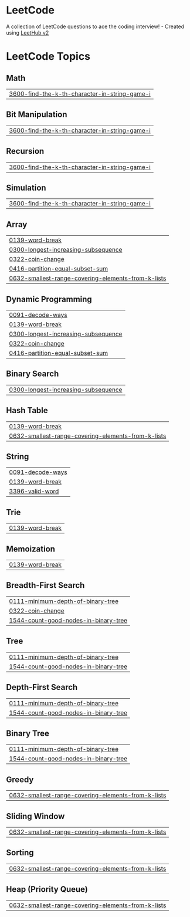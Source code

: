 # LeetCode
A collection of LeetCode questions to ace the coding interview! - Created using [LeetHub v2](https://github.com/arunbhardwaj/LeetHub-2.0)

<!---LeetCode Topics Start-->
# LeetCode Topics
## Math
|  |
| ------- |
| [3600-find-the-k-th-character-in-string-game-i](https://github.com/sakina-khan18/LeetCode/tree/master/3600-find-the-k-th-character-in-string-game-i) |
## Bit Manipulation
|  |
| ------- |
| [3600-find-the-k-th-character-in-string-game-i](https://github.com/sakina-khan18/LeetCode/tree/master/3600-find-the-k-th-character-in-string-game-i) |
## Recursion
|  |
| ------- |
| [3600-find-the-k-th-character-in-string-game-i](https://github.com/sakina-khan18/LeetCode/tree/master/3600-find-the-k-th-character-in-string-game-i) |
## Simulation
|  |
| ------- |
| [3600-find-the-k-th-character-in-string-game-i](https://github.com/sakina-khan18/LeetCode/tree/master/3600-find-the-k-th-character-in-string-game-i) |
## Array
|  |
| ------- |
| [0139-word-break](https://github.com/sakina-khan18/LeetCode/tree/master/0139-word-break) |
| [0300-longest-increasing-subsequence](https://github.com/sakina-khan18/LeetCode/tree/master/0300-longest-increasing-subsequence) |
| [0322-coin-change](https://github.com/sakina-khan18/LeetCode/tree/master/0322-coin-change) |
| [0416-partition-equal-subset-sum](https://github.com/sakina-khan18/LeetCode/tree/master/0416-partition-equal-subset-sum) |
| [0632-smallest-range-covering-elements-from-k-lists](https://github.com/sakina-khan18/LeetCode/tree/master/0632-smallest-range-covering-elements-from-k-lists) |
## Dynamic Programming
|  |
| ------- |
| [0091-decode-ways](https://github.com/sakina-khan18/LeetCode/tree/master/0091-decode-ways) |
| [0139-word-break](https://github.com/sakina-khan18/LeetCode/tree/master/0139-word-break) |
| [0300-longest-increasing-subsequence](https://github.com/sakina-khan18/LeetCode/tree/master/0300-longest-increasing-subsequence) |
| [0322-coin-change](https://github.com/sakina-khan18/LeetCode/tree/master/0322-coin-change) |
| [0416-partition-equal-subset-sum](https://github.com/sakina-khan18/LeetCode/tree/master/0416-partition-equal-subset-sum) |
## Binary Search
|  |
| ------- |
| [0300-longest-increasing-subsequence](https://github.com/sakina-khan18/LeetCode/tree/master/0300-longest-increasing-subsequence) |
## Hash Table
|  |
| ------- |
| [0139-word-break](https://github.com/sakina-khan18/LeetCode/tree/master/0139-word-break) |
| [0632-smallest-range-covering-elements-from-k-lists](https://github.com/sakina-khan18/LeetCode/tree/master/0632-smallest-range-covering-elements-from-k-lists) |
## String
|  |
| ------- |
| [0091-decode-ways](https://github.com/sakina-khan18/LeetCode/tree/master/0091-decode-ways) |
| [0139-word-break](https://github.com/sakina-khan18/LeetCode/tree/master/0139-word-break) |
| [3396-valid-word](https://github.com/sakina-khan18/LeetCode/tree/master/3396-valid-word) |
## Trie
|  |
| ------- |
| [0139-word-break](https://github.com/sakina-khan18/LeetCode/tree/master/0139-word-break) |
## Memoization
|  |
| ------- |
| [0139-word-break](https://github.com/sakina-khan18/LeetCode/tree/master/0139-word-break) |
## Breadth-First Search
|  |
| ------- |
| [0111-minimum-depth-of-binary-tree](https://github.com/sakina-khan18/LeetCode/tree/master/0111-minimum-depth-of-binary-tree) |
| [0322-coin-change](https://github.com/sakina-khan18/LeetCode/tree/master/0322-coin-change) |
| [1544-count-good-nodes-in-binary-tree](https://github.com/sakina-khan18/LeetCode/tree/master/1544-count-good-nodes-in-binary-tree) |
## Tree
|  |
| ------- |
| [0111-minimum-depth-of-binary-tree](https://github.com/sakina-khan18/LeetCode/tree/master/0111-minimum-depth-of-binary-tree) |
| [1544-count-good-nodes-in-binary-tree](https://github.com/sakina-khan18/LeetCode/tree/master/1544-count-good-nodes-in-binary-tree) |
## Depth-First Search
|  |
| ------- |
| [0111-minimum-depth-of-binary-tree](https://github.com/sakina-khan18/LeetCode/tree/master/0111-minimum-depth-of-binary-tree) |
| [1544-count-good-nodes-in-binary-tree](https://github.com/sakina-khan18/LeetCode/tree/master/1544-count-good-nodes-in-binary-tree) |
## Binary Tree
|  |
| ------- |
| [0111-minimum-depth-of-binary-tree](https://github.com/sakina-khan18/LeetCode/tree/master/0111-minimum-depth-of-binary-tree) |
| [1544-count-good-nodes-in-binary-tree](https://github.com/sakina-khan18/LeetCode/tree/master/1544-count-good-nodes-in-binary-tree) |
## Greedy
|  |
| ------- |
| [0632-smallest-range-covering-elements-from-k-lists](https://github.com/sakina-khan18/LeetCode/tree/master/0632-smallest-range-covering-elements-from-k-lists) |
## Sliding Window
|  |
| ------- |
| [0632-smallest-range-covering-elements-from-k-lists](https://github.com/sakina-khan18/LeetCode/tree/master/0632-smallest-range-covering-elements-from-k-lists) |
## Sorting
|  |
| ------- |
| [0632-smallest-range-covering-elements-from-k-lists](https://github.com/sakina-khan18/LeetCode/tree/master/0632-smallest-range-covering-elements-from-k-lists) |
## Heap (Priority Queue)
|  |
| ------- |
| [0632-smallest-range-covering-elements-from-k-lists](https://github.com/sakina-khan18/LeetCode/tree/master/0632-smallest-range-covering-elements-from-k-lists) |
<!---LeetCode Topics End-->